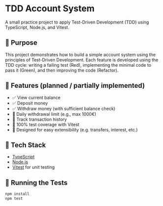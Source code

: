 # TDD Account System

A small practice project to apply Test-Driven Development (TDD) using TypeScript, Node.js, and Vitest.

## 📌 Purpose

This project demonstrates how to build a simple account system using the principles of Test-Driven Development. Each feature is developed using the TDD cycle: writing a failing test (Red), implementing the minimal code to pass it (Green), and then improving the code (Refactor).

## 🧩 Features (planned / partially implemented)

- ✅ View current balance
- ✅ Deposit money
- ✅ Withdraw money (with sufficient balance check)
- 🔄 Daily withdrawal limit (e.g., max 1000€)
- 🔄 Track transaction history
- 🧪 100% test coverage with Vitest
- 🚧 Designed for easy extensibility (e.g. transfers, interest, etc.)

## 🧪 Tech Stack

- [TypeScript](https://www.typescriptlang.org/)
- [Node.js](https://nodejs.org/)
- [Vitest](https://vitest.dev/) for unit testing

## 🚀 Running the Tests

```bash
npm install
npm test
```
